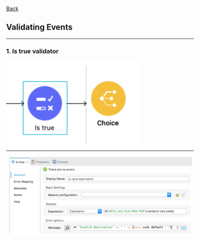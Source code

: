 [Back](README.md)

## Validating Events

<hr>


### 1. Is true validator

![is true validator](https://github.com/Elliot518/mcp-oss-repo/blob/main/mulesoft/training/is_true_validator1.png?raw=true)
<hr>

![is true validator config](https://github.com/Elliot518/mcp-oss-repo/blob/main/mulesoft/training/is_true_validator2.png?raw=true)

